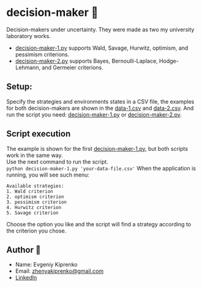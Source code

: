 # decision-maker :deciduous_tree:

Decision-makers under uncertainty. They were made as two my university laboratory works.<br/>

- [decision-maker-1.py](decision-maker-1.py) supports Wald, Savage, Hurwitz, optimism, and pessimism criterions.
- [decision-maker-2.py](decision-maker-2.py) supports Bayes, Bernoulli-Laplace, Hodge-Lehmann, and Germeier
  criterions. <br/>

## Setup:

Specify the strategies and environments states in a CSV file, the examples for both decision-makers are shown in
the [data-1.csv](data-1.csv) and [data-2.csv](data-2.csv). And run the script you
need: [decision-maker-1.py](decision-maker-1.py) or [decision-maker-2.py](decision-maker-2.py).

## Script execution

The example is shown for the first [decision-maker-1.py](decision-maker-1.py), but both scripts work in the same
way.<br/>
Use the next command to run the script.<br/>
 `python decision-maker-1.py 'your-data-file.csv'`
When the application is running, you will see such menu:

`Available strategies:`<br/>
`1. Wald criterion`<br/>
`2. optimism criterion`<br/>
`3. pessimism criterion`<br/>
`4. Hurwitz criterion`<br/>
`5. Savage criterion`<br/>

Choose the option you like and the script will find a strategy according to the criterion you chose.

## Author 🦝

- Name: Evgeniy Kiprenko
- Email: zhenyakiprenko@gmail.com
- [LinkedIn](https://www.linkedin.com/in/kiprenko/)
